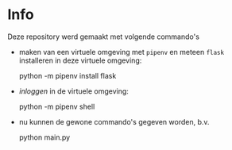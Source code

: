 # Info

Deze repository werd gemaakt met volgende commando's

- maken van een virtuele omgeving met `pipenv` en meteen `flask` installeren in deze virtuele omgeving:

    python -m pipenv install flask

- *inloggen* in de virtuele omgeving:

    python -m pipenv shell

- nu kunnen de gewone commando's gegeven worden, b.v.

    python main.py


